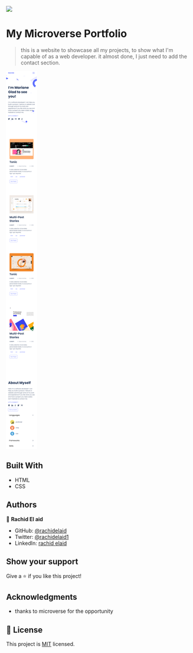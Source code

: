 ![](https://img.shields.io/badge/Microverse-blueviolet)

# My Microverse Portfolio

> this is a website to showcase all my projects, to show what I'm capable of as a web developer.
> it almost done, I just need to add the contact section.

![screenshot](./assets/screenshot.png)

## Built With

- HTML
- CSS

## Authors

👤 **Rachid El aid**

- GitHub: [@rachidelaid](https://github.com/rachidelaid)
- Twitter: [@rachidelaid1](https://twitter.com/rachidelaid1)
- LinkedIn: [rachid elaid](https://www.linkedin.com/in/rachid-elaid-106336203/)

## Show your support

Give a ⭐️ if you like this project!

## Acknowledgments

- thanks to microverse for the opportunity

## 📝 License

This project is [MIT](./MIT.md) licensed.
